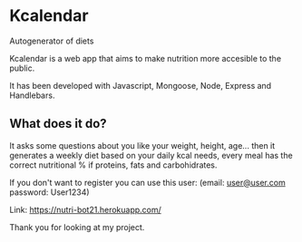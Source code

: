 # Kcalendar
Autogenerator of diets

Kcalendar is a web app that aims to make nutrition more accesible to the public.

It has been developed with Javascript, Mongoose, Node, Express and Handlebars.

## What does it do?

It asks some questions about you like your weight, height, age... then it generates a weekly diet based on your daily kcal needs, 
every meal has the correct nutritional % if proteins, fats and carbohidrates.


If you don't want to register you can use this user: (email: user@user.com  password: User1234)

Link: https://nutri-bot21.herokuapp.com/

Thank you for looking at my project.
